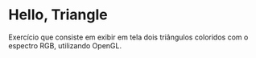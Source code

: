 # Hello, Triangle
Exercício que consiste em exibir em tela dois triângulos coloridos com o espectro RGB, utilizando OpenGL.